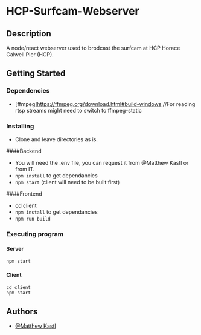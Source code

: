 # HCP-Surfcam-Webserver


## Description
A node/react webserver used to brodcast the surfcam at HCP  Horace Calwell Pier (HCP). 


## Getting Started

### Dependencies
* [ffmpeg]https://ffmpeg.org/download.html#build-windows //For reading rtsp streams might need to switch to ffmpeg-static

### Installing

* Clone and leave directories as is.

####Backend

* You will need the .env file, you can request it from @Matthew Kastl or from IT.
* `npm install` to get dependancies
* `npm start` (client will need to be built first)

####Frontend
* cd client
* `npm install` to get dependancies
* `npm run build`



### Executing program

#### Server
```
npm start
```

#### Client
```
cd client
npm start
```

## Authors

* [@Matthew Kastl](https://github.com/matdenkas)

